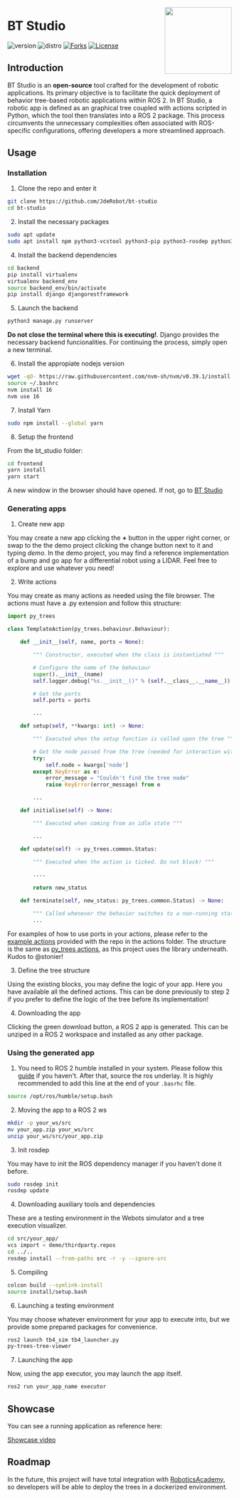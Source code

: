 <div id="top"></div>

<a href="https://jderobot.github.io/"><img src="docs/assets/gif/logo.gif" width="150" align="right" /></a>

# BT Studio

![version](https://img.shields.io/badge/Version-0.3-blue)
![distro](https://img.shields.io/badge/ROS2-Humble-blue)
[![Forks][forks-shield]][forks-url]
[![License](http://img.shields.io/:license-gpl-green.svg)](http://opensource.org/licenses/GPL-3.0)

## Introduction

BT Studio is an **open-source** tool crafted for the development of robotic applications. Its primary objective is to facilitate the quick deployment of behavior tree-based robotic applications within ROS 2. In BT Studio, a robotic app is defined as an graphical tree coupled with actions scripted in Python, which the tool then translates into a ROS 2 package. This process circumvents the unnecessary complexities often associated with ROS-specific configurations, offering developers a more streamlined approach.

## Usage

### Installation

1. Clone the repo and enter it
```bash
git clone https://github.com/JdeRobot/bt-studio
cd bt-studio
```

2. Install the necessary packages
```bash
sudo apt update
sudo apt install npm python3-vcstool python3-pip python3-rosdep python3-colcon-common-extensions python3-autopep8 -y
```

4. Install the backend dependencies
```bash
cd backend
pip install virtualenv
virtualenv backend_env
source backend_env/bin/activate
pip install django djangorestframework
```

5. Launch the backend

```bash
python3 manage.py runserver
```

**Do not close the terminal where this is executing!**. Django provides the necessary backend funcionalities. For continuing the process, simply open a new terminal. 

6. Install the appropiate nodejs version

```bash
wget -qO- https://raw.githubusercontent.com/nvm-sh/nvm/v0.39.1/install.sh | bash
source ~/.bashrc
nvm install 16
nvm use 16
```

7. Install Yarn

```bash
sudo npm install --global yarn
```

8. Setup the frontend

From the bt_studio folder:

```bash
cd frontend
yarn install
yarn start
```

A new window in the browser should have opened. If not, go to [BT Studio](http://localhost:3000/)

### Generating apps

1. Create new app

You may create a new app clicking the **+** button in the upper right corner, or swap to the the demo project clicking the change button next to it and typing *demo*. In the demo project, you may find a reference implementation of a bump and go app for a differential robot using a LIDAR. Feel free to explore and use whatever you need!

2. Write actions

You may create as many actions as needed using the file browser. The actions must have a .py extension and follow this structure:

```python
import py_trees

class TemplateAction(py_trees.behaviour.Behaviour):

    def __init__(self, name, ports = None):

        """ Constructor, executed when the class is instantiated """

        # Configure the name of the behaviour
        super().__init__(name)
        self.logger.debug("%s.__init__()" % (self.__class__.__name__))

        # Get the ports
        self.ports = ports

        ...

    def setup(self, **kwargs: int) -> None:

        """ Executed when the setup function is called upon the tree """

        # Get the node passed from the tree (needed for interaction with ROS)
        try:
            self.node = kwargs['node']
        except KeyError as e:
            error_message = "Couldn't find the tree node"
            raise KeyError(error_message) from e

        ...

    def initialise(self) -> None:

        """ Executed when coming from an idle state """

        ...

    def update(self) -> py_trees.common.Status:

        """ Executed when the action is ticked. Do not block! """

        ....
    
        return new_status

    def terminate(self, new_status: py_trees.common.Status) -> None:

        """ Called whenever the behavior switches to a non-running state """
        ...

```

For examples of how to use ports in your actions, please refer to the [example actions](backend/filesystem/demo/actions/) provided with the repo in the actions folder. The structure is the same as [py_trees actions](https://py-trees.readthedocs.io/en/devel/behaviours.html), as this project uses the library underneath. Kudos to @stonier!

3. Define the tree structure

Using the existing blocks, you may define the logic of your app. Here you have available all the defined actions. This can be done previously to step 2 if you prefer to define the logic of the tree before its implementation!

4. Downloading the app

Clicking the green download button, a ROS 2 app is generated. This can be unziped in a ROS 2 workspace and installed as any other package. 

### Using the generated app

1. You need to ROS 2 humble installed in your system. Please follow this [guide](https://docs.ros.org/en/humble/Installation.html) if you haven't. After that, source the ros underlay. It is highly recommended to add this line at the end of your `.basrhc` file. 

```bash
source /opt/ros/humble/setup.bash
```

2. Moving the app to a ROS 2 ws

```bash
mkdir -p your_ws/src
mv your_app.zip your_ws/src
unzip your_ws/src/your_app.zip
```

3. Init rosdep

You may have to init the ROS dependency manager if you haven't done it before. 

```bash
sudo rosdep init
rosdep update
```

4. Downloading auxiliary tools and dependencies

These are a testing environment in the Webots simulator and a tree execution visualizer. 

```bash
cd src/your_app/
vcs import < demo/thirdparty.repos
cd ../..
rosdep install --from-paths src -r -y --ignore-src
```

5. Compiling

```bash
colcon build --symlink-install
source install/setup.bash
```

6. Launching a testing environment

You may choose whatever environment for your app to execute into, but we provide some prepared packages for convenience.

```bash
ros2 launch tb4_sim tb4_launcher.py
py-trees-tree-viewer
```

7. Launching the app

Now, using the app executor, you may launch the app itself. 

```bash
ros2 run your_app_name executor
```

## Showcase

You can see a running application as reference here:

[Showcase video](https://www.youtube.com/watch?v=Bo4SJEiBKGQ)

## Roadmap

In the future, this project will have total integration with [RoboticsAcademy](https://github.com/JdeRobot/RoboticsAcademy), so developers will be able to deploy the trees in a dockerized environment. 

<!-- MARKDOWN LINKS & IMAGES -->
[contributors-shield]: https://img.shields.io/github/contributors/JdeRobot/bt-studio
[contributors-url]: https://github.com/JdeRobot/bt-studio/graphs/contributors
[forks-shield]: https://img.shields.io/github/forks/JdeRobot/bt-studio
[forks-url]: https://github.com/JdeRobot/bt-studio/network/members
[stars-shield]: https://img.shields.io/github/stars/JdeRobot/bt-studio
[stars-url]: https://github.com/JdeRobot/bt-studio/stargazers
[issues-shield]: https://img.shields.io/github/issues/JdeRobot/bt-studio
[issues-url]: https://github.com/JdeRobot/bt-studio/issues
[license-shield]: https://img.shields.io/github/license/opensource.org/licenses/GPL-3.0
[license-url]: http://opensource.org/licenses/GPL-3.0
